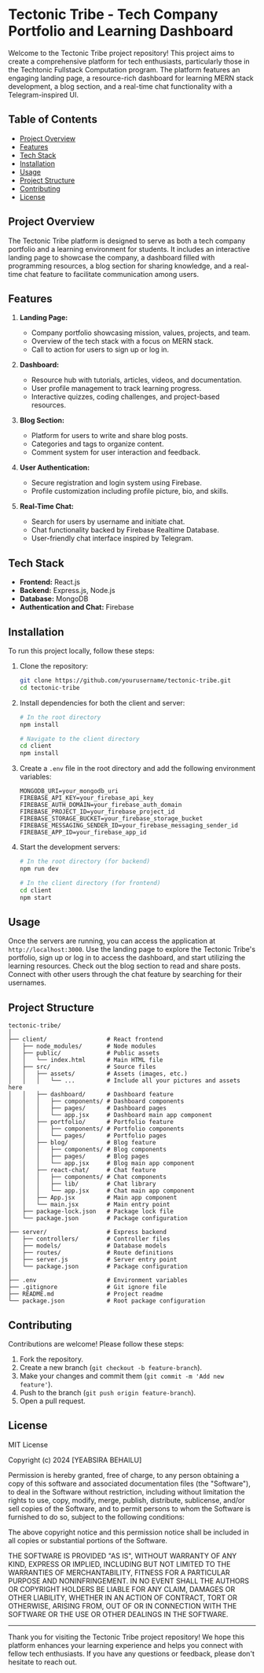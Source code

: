# Tectonic Tribe - Tech Company Portfolio and Learning Dashboard

Welcome to the Tectonic Tribe project repository! This project aims to create a comprehensive platform for tech enthusiasts, particularly those in the Techtonic Fullstack Computation program. The platform features an engaging landing page, a resource-rich dashboard for learning MERN stack development, a blog section, and a real-time chat functionality with a Telegram-inspired UI.

## Table of Contents
- [Project Overview](#project-overview)
- [Features](#features)
- [Tech Stack](#tech-stack)
- [Installation](#installation)
- [Usage](#usage)
- [Project Structure](#project-structure)
- [Contributing](#contributing)
- [License](#license)

## Project Overview
The Tectonic Tribe platform is designed to serve as both a tech company portfolio and a learning environment for students. It includes an interactive landing page to showcase the company, a dashboard filled with programming resources, a blog section for sharing knowledge, and a real-time chat feature to facilitate communication among users.

## Features
1. **Landing Page:**
   - Company portfolio showcasing mission, values, projects, and team.
   - Overview of the tech stack with a focus on MERN stack.
   - Call to action for users to sign up or log in.

2. **Dashboard:**
   - Resource hub with tutorials, articles, videos, and documentation.
   - User profile management to track learning progress.
   - Interactive quizzes, coding challenges, and project-based resources.

3. **Blog Section:**
   - Platform for users to write and share blog posts.
   - Categories and tags to organize content.
   - Comment system for user interaction and feedback.

4. **User Authentication:**
   - Secure registration and login system using Firebase.
   - Profile customization including profile picture, bio, and skills.

5. **Real-Time Chat:**
   - Search for users by username and initiate chat.
   - Chat functionality backed by Firebase Realtime Database.
   - User-friendly chat interface inspired by Telegram.

## Tech Stack
- **Frontend:** React.js
- **Backend:** Express.js, Node.js
- **Database:** MongoDB
- **Authentication and Chat:** Firebase

## Installation
To run this project locally, follow these steps:

1. Clone the repository:
   ```bash
   git clone https://github.com/yourusername/tectonic-tribe.git
   cd tectonic-tribe
   ```

2. Install dependencies for both the client and server:
   ```bash
   # In the root directory
   npm install

   # Navigate to the client directory
   cd client
   npm install
   ```

3. Create a `.env` file in the root directory and add the following environment variables:
   ```env
   MONGODB_URI=your_mongodb_uri
   FIREBASE_API_KEY=your_firebase_api_key
   FIREBASE_AUTH_DOMAIN=your_firebase_auth_domain
   FIREBASE_PROJECT_ID=your_firebase_project_id
   FIREBASE_STORAGE_BUCKET=your_firebase_storage_bucket
   FIREBASE_MESSAGING_SENDER_ID=your_firebase_messaging_sender_id
   FIREBASE_APP_ID=your_firebase_app_id
   ```

4. Start the development servers:
   ```bash
   # In the root directory (for backend)
   npm run dev

   # In the client directory (for frontend)
   cd client
   npm start
   ```

## Usage
Once the servers are running, you can access the application at `http://localhost:3000`. Use the landing page to explore the Tectonic Tribe's portfolio, sign up or log in to access the dashboard, and start utilizing the learning resources. Check out the blog section to read and share posts. Connect with other users through the chat feature by searching for their usernames.

## Project Structure
```
tectonic-tribe/
│
├── client/                 # React frontend
│   ├── node_modules/       # Node modules
│   ├── public/             # Public assets
│   │   └── index.html      # Main HTML file
│   ├── src/                # Source files
│   │   ├── assets/         # Assets (images, etc.)
│   │   │   └── ...         # Include all your pictures and assets here
│   │   ├── dashboard/      # Dashboard feature
│   │   │   ├── components/ # Dashboard components
│   │   │   ├── pages/      # Dashboard pages
│   │   │   └── app.jsx     # Dashboard main app component
│   │   ├── portfolio/      # Portfolio feature
│   │   │   ├── components/ # Portfolio components
│   │   │   └── pages/      # Portfolio pages
│   │   ├── blog/           # Blog feature
│   │   │   ├── components/ # Blog components
│   │   │   ├── pages/      # Blog pages
│   │   │   └── app.jsx     # Blog main app component
│   │   ├── react-chat/     # Chat feature
│   │   │   ├── components/ # Chat components
│   │   │   ├── lib/        # Chat library
│   │   │   └── app.jsx     # Chat main app component
│   │   ├── App.jsx         # Main app component
│   │   └── main.jsx        # Main entry point
│   ├── package-lock.json   # Package lock file
│   └── package.json        # Package configuration
│
├── server/                 # Express backend
│   ├── controllers/        # Controller files
│   ├── models/             # Database models
│   ├── routes/             # Route definitions
│   ├── server.js           # Server entry point
│   └── package.json        # Package configuration
│
├── .env                    # Environment variables
├── .gitignore              # Git ignore file
├── README.md               # Project readme
└── package.json            # Root package configuration
```

## Contributing
Contributions are welcome! Please follow these steps:
1. Fork the repository.
2. Create a new branch (`git checkout -b feature-branch`).
3. Make your changes and commit them (`git commit -m 'Add new feature'`).
4. Push to the branch (`git push origin feature-branch`).
5. Open a pull request.

## License
MIT License

Copyright (c) 2024 [YEABSIRA BEHAILU]

Permission is hereby granted, free of charge, to any person obtaining a copy
of this software and associated documentation files (the "Software"), to deal
in the Software without restriction, including without limitation the rights
to use, copy, modify, merge, publish, distribute, sublicense, and/or sell
copies of the Software, and to permit persons to whom the Software is
furnished to do so, subject to the following conditions:

The above copyright notice and this permission notice shall be included in all
copies or substantial portions of the Software.

THE SOFTWARE IS PROVIDED "AS IS", WITHOUT WARRANTY OF ANY KIND, EXPRESS OR
IMPLIED, INCLUDING BUT NOT LIMITED TO THE WARRANTIES OF MERCHANTABILITY,
FITNESS FOR A PARTICULAR PURPOSE AND NONINFRINGEMENT. IN NO EVENT SHALL THE
AUTHORS OR COPYRIGHT HOLDERS BE LIABLE FOR ANY CLAIM, DAMAGES OR OTHER
LIABILITY, WHETHER IN AN ACTION OF CONTRACT, TORT OR OTHERWISE, ARISING FROM,
OUT OF OR IN CONNECTION WITH THE SOFTWARE OR THE USE OR OTHER DEALINGS IN THE
SOFTWARE.

---

Thank you for visiting the Tectonic Tribe project repository! We hope this platform enhances your learning experience and helps you connect with fellow tech enthusiasts. If you have any questions or feedback, please don't hesitate to reach out.
